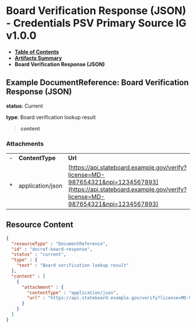 # Board Verification Response (JSON) - Credentials PSV Primary Source IG v1.0.0

* [**Table of Contents**](toc.md)
* [**Artifacts Summary**](artifacts.md)
* **Board Verification Response (JSON)**

## Example DocumentReference: Board Verification Response (JSON)

**status**: Current

**type**: Board verification lookup result

> **content**

### Attachments

| | | |
| :--- | :--- | :--- |
| - | **ContentType** | **Url** |
| * | application/json | [https://api.stateboard.example.gov/verify?license=MD-987654321&npi=1234567893](https://api.stateboard.example.gov/verify?license=MD-987654321&npi=1234567893) |




## Resource Content

```json
{
  "resourceType" : "DocumentReference",
  "id" : "docref-board-response",
  "status" : "current",
  "type" : {
    "text" : "Board verification lookup result"
  },
  "content" : [
    {
      "attachment" : {
        "contentType" : "application/json",
        "url" : "https://api.stateboard.example.gov/verify?license=MD-987654321&npi=1234567893"
      }
    }
  ]
}

```
